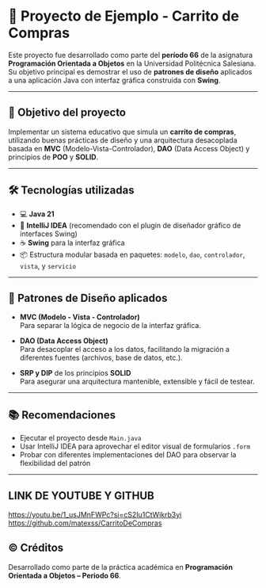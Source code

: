 # 🛒 Proyecto de Ejemplo - Carrito de Compras

Este proyecto fue desarrollado como parte del **período 66** de la asignatura **Programación Orientada a Objetos** en la Universidad Politécnica Salesiana.  
Su objetivo principal es demostrar el uso de **patrones de diseño** aplicados a una aplicación Java con interfaz gráfica construida con **Swing**.

---

## 🎯 Objetivo del proyecto

Implementar un sistema educativo que simula un **carrito de compras**, utilizando buenas prácticas de diseño y una arquitectura desacoplada basada en **MVC** (Modelo-Vista-Controlador), **DAO** (Data Access Object) y principios de **POO** y **SOLID**.

---

## 🛠️ Tecnologías utilizadas

- 💻 **Java 21**
- 🧰 **IntelliJ IDEA** (recomendado con el plugin de diseñador gráfico de interfaces Swing)
- ☕ **Swing** para la interfaz gráfica
- 📦 Estructura modular basada en paquetes: `modelo`, `dao`, `controlador`, `vista`, y `servicio`

---

## 🧱 Patrones de Diseño aplicados

- **MVC (Modelo - Vista - Controlador)**  
  Para separar la lógica de negocio de la interfaz gráfica.

- **DAO (Data Access Object)**  
  Para desacoplar el acceso a los datos, facilitando la migración a diferentes fuentes (archivos, base de datos, etc.).

- **SRP y DIP** de los principios **SOLID**  
  Para asegurar una arquitectura mantenible, extensible y fácil de testear.

---


## 📚 Recomendaciones

- Ejecutar el proyecto desde `Main.java`
- Usar IntelliJ IDEA para aprovechar el editor visual de formularios `.form`
- Probar con diferentes implementaciones del DAO para observar la flexibilidad del patrón

---
## LINK DE YOUTUBE Y GITHUB
https://youtu.be/1_usJMnFWPc?si=cS2Iu1CtWikrb3yi
https://github.com/matexss/CarritoDeCompras

## © Créditos

Desarrollado como parte de la práctica académica en **Programación Orientada a Objetos – Periodo 66**.

